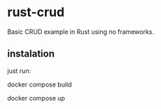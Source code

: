 # rust-crud
Basic CRUD example in Rust using no frameworks.

## instalation
just run:

docker compose build

docker compose up
